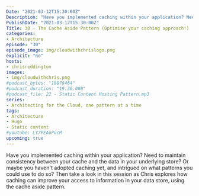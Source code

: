 ```yaml
---
Date: "2021-03-12T15:30:00Z"
Description: "Have you implemented caching within your application? Need to maintain consistency between your cache and the data in your underlying store? Or maybe you haven't adopted caching yet, and intrigued on what patterns you could use to do so? Then take a look in this session as Chris explores how caching can improve your access to information in your data store, using the cache aside pattern."
PublishDate: "2021-03-12T15:30:00Z"
Title: 30 - The Cache Aside Pattern (Optimise your caching approach!)
categories:
- Architecture
episode: "30"
episode_image: img/cloudwithchrislogo.png
explicit: "no"
hosts:
- chrisreddington
images:
- img/cloudwithchris.png
#podcast_bytes: "18878464"
#podcast_duration: "19:36.000"
#podcast_file: 22 - Static Content Hosting Pattern.mp3
series:
- Architecting for the Cloud, one pattern at a time
tags:
- Architecture
- Hugo
- Static content
#youtube: LY7FEAoPucM
upcoming: true
---
```

Have you implemented caching within your application? Need to maintain consistency between your cache and the data in your underlying store? Or maybe you haven't adopted caching yet, and intrigued on what patterns you could use to do so? Then take a look in this session as Chris explores how caching can improve your access to information in your data store, using the cache aside pattern.